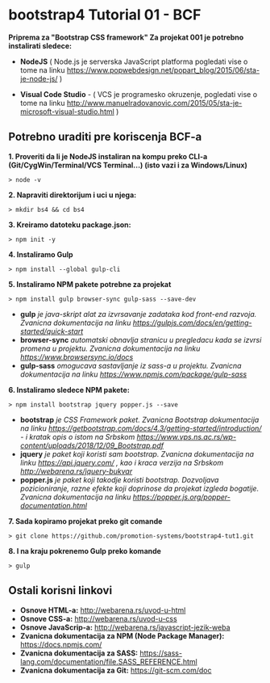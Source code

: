 # bootstrap4 Tutorial 01 - BCF

**Priprema za "Bootstrap CSS framework"
Za projekat 001 je potrebno instalirati sledece:**

* **NodeJS** ( Node.js je serverska JavaScript platforma pogledati vise o tome na linku https://www.popwebdesign.net/popart_blog/2015/06/sta-je-node-js/ )

* **Visual Code Studio** - ( VCS je programesko okruzenje, pogledati vise o tome na linku http://www.manuelradovanovic.com/2015/05/sta-je-microsoft-visual-studio.html )

## Potrebno uraditi pre koriscenja BCF-a

**1. Proveriti da li je NodeJS instaliran na kompu preko CLI-a (Git/CygWin/Terminal/VCS Terminal...) (isto vazi i za Windows/Linux)**

`> node -v`

**2. Napraviti direktorijum i uci u njega:**

`> mkdir bs4 && cd bs4`

**3. Kreiramo datoteku package.json:**

`> npm init -y`

**4. Instaliramo Gulp**

`> npm install --global gulp-cli`

**5. Instaliramo NPM pakete potrebne za projekat**

`> npm install gulp browser-sync gulp-sass --save-dev`

* **gulp** *je java-skript alat za izvrsavanje zadataka kod front-end razvoja. Zvanicna dokumentacija na linku https://gulpjs.com/docs/en/getting-started/quick-start*
* **browser-sync** *automatski obnavlja stranicu u pregledacu kada se izvrsi promena u projektu. Zvanicna dokumentacija na linku https://www.browsersync.io/docs*
* **gulp-sass** *omogucava sastavljanje iz sass-a u projektu. Zvanicna dokumentacija na linku https://www.npmjs.com/package/gulp-sass*

**6. Instaliramo sledece NPM pakete:**

`> npm install bootstrap jquery popper.js --save`

* **bootstrap** *je CSS Framework paket. Zvanicna Bootstrap dokumentacija na linku https://getbootstrap.com/docs/4.3/getting-started/introduction/ - i kratak opis o istom na Srbskom https://www.vps.ns.ac.rs/wp-content/uploads/2018/12/09_Bootstrap.pdf*
* **jquery** *je paket koji koristi sam bootstrap. Zvanicna dokumentacija na linku https://api.jquery.com/ , kao i kraca verzija na Srbskom http://webarena.rs/jquery-bukvar*
* **popper.js** *je paket koji takodje koristi bootstrap. Dozvoljava pozicioniranje, razne efekte koji doprinose da projekat izgleda bogatije. Zvanicna dokumentacija na linku https://popper.js.org/popper-documentation.html*

**7. Sada kopiramo projekat preko git comande**

`> git clone https://github.com/promotion-systems/bootstrap4-tut1.git`

**8. I na kraju pokrenemo Gulp preko komande**

`> gulp`

## Ostali korisni linkovi  

* **Osnove HTML-a:** http://webarena.rs/uvod-u-html
* **Osnove CSS-a:** http://webarena.rs/uvod-u-css
* **Osnove JavaScrip-a:** http://webarena.rs/javascript-jezik-weba
* **Zvanicna dokumentacija za NPM (Node Package Manager):** https://docs.npmjs.com/
* **Zvanicna dokumentacija za SASS:** https://sass-lang.com/documentation/file.SASS_REFERENCE.html
* **Zvanicna dokumentacija za Git:** https://git-scm.com/doc

